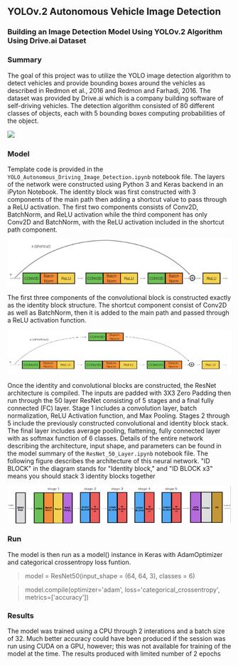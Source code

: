 ## YOLOv.2 Autonomous Vehicle Image Detection 
### Building an Image Detection Model Using YOLOv.2 Algorithm Using Drive.ai Dataset

### Summary

The goal of this project was to utilize the YOLO image detection algorithm to detect vehicles and provide bounding boxes around the vehicles as described in Redmon et al., 2016 and Redmon and Farhadi, 2016. The dataset was provided by Drive.ai which is a company building software of self-driving vehicles. The detection algorithm consisted of 80 different classes of objects, each with 5 bounding boxes computing probabilities of the object.

<img src= "https://github.com/JeffGoodrich9791/YOLOv2 Autonomous-Vehicle-Image-Detection/blob/master/Bounding_Box_Output.png" />

### Model

Template code is provided in the `YOLO_Autonomous_Driving_Image_Detection.ipynb` notebook file. The layers of the network were constructed using Python 3 and Keras backend in an iPyton Notebook. The identity block was first constructed with 3 components of the main path then adding a shortcut value to pass through a ReLU activation. The first two components consists of Conv2D, BatchNorm, and ReLU activation while the third component has only Conv2D and BatchNorm, with the ReLU activation included in the shortcut path component. 

<img src= "https://github.com/JeffGoodrich9791/ResNet_50_Layer/blob/master/Identity Block.png" />

The first three components of the convolutional block is constructed exactly as the identity block structure. The shortcut component consist of Conv2D as well as BatchNorm, then it is added to the main path and passed through a ReLU activation function. 

<img src= "https://github.com/JeffGoodrich9791/ResNet_50_Layer/blob/master/Convolutional Block.png" />

Once the identity and convolutional blocks are constructed, the ResNet architecture is compiled. The inputs are padded with 3X3 Zero Padding then run through the 50 layer ResNet consisting of 5 stages and a final fully connected (FC) layer. Stage 1 includes a convolution layer, batch normalization, ReLU Activation function, and Max Pooling. Stages 2 through 5 include the previously constructed convolutional and identity block stack. The final layer includes average pooling, flattening, fully connected layer with as softmax function of 6 classes. Details of the entire network describing the architecture, input shape, and parameters can be found in the model summary of the `ResNet_50_Layer.ipynb` notebook file. The following figure describes  the architecture of this neural network. "ID BLOCK" in the diagram stands for "Identity block," and "ID BLOCK x3" means you should stack 3 identity blocks together

<img src= "https://github.com/JeffGoodrich9791/ResNet_50_Layer/blob/master/ResNet Model.png" />

### Run

The model is then run as a model() instance in Keras with AdamOptimizer and categorical crossentropy loss funtion. 

> model = ResNet50(input_shape = (64, 64, 3), classes = 6)

> model.compile(optimizer='adam', loss='categorical_crossentropy', metrics=['accuracy'])



### Results

The model was trained using a CPU through 2 interations and a batch size of 32. Much better accuracy could have been produced if the session was run using CUDA on a GPU, however; this was not available for training of the model at the time. The results produced with limited number of 2 epochs 
